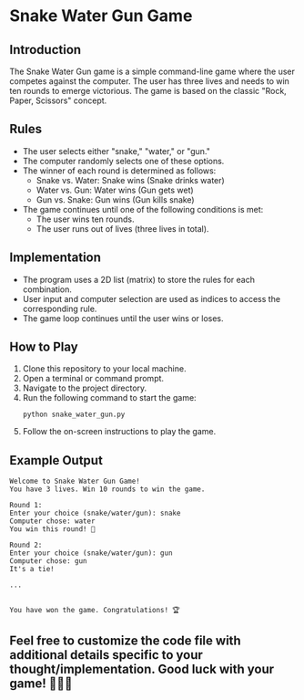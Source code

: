 
# Snake Water Gun Game

## Introduction
The Snake Water Gun game is a simple command-line game where the user competes against the computer. The user has three lives and needs to win ten rounds to emerge victorious. The game is based on the classic "Rock, Paper, Scissors" concept.

## Rules
- The user selects either "snake," "water," or "gun."
- The computer randomly selects one of these options.
- The winner of each round is determined as follows:
    - Snake vs. Water: Snake wins (Snake drinks water)
    - Water vs. Gun: Water wins (Gun gets wet)
    - Gun vs. Snake: Gun wins (Gun kills snake)
- The game continues until one of the following conditions is met:
    - The user wins ten rounds.
    - The user runs out of lives (three lives in total).

## Implementation
- The program uses a 2D list (matrix) to store the rules for each combination.
- User input and computer selection are used as indices to access the corresponding rule.
- The game loop continues until the user wins or loses.

## How to Play
1. Clone this repository to your local machine.
2. Open a terminal or command prompt.
3. Navigate to the project directory.
4. Run the following command to start the game:
    ```
    python snake_water_gun.py
    ```
5. Follow the on-screen instructions to play the game.

## Example Output
```
Welcome to Snake Water Gun Game!
You have 3 lives. Win 10 rounds to win the game.

Round 1:
Enter your choice (snake/water/gun): snake
Computer chose: water
You win this round! 🎉

Round 2:
Enter your choice (snake/water/gun): gun
Computer chose: gun
It's a tie!

...


You have won the game. Congratulations! 🏆
```

Feel free to customize the code file with additional details specific to your thought/implementation. Good luck with your game! 🐍🌊🔫
---

